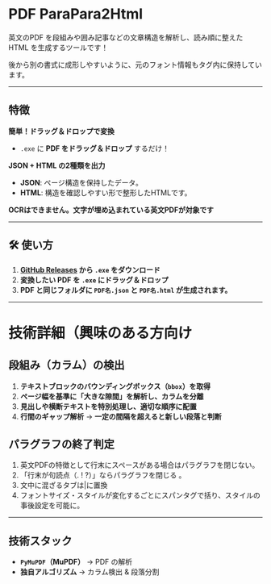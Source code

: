 # PDF ParaPara2Html  
英文のPDF を段組みや囲み記事などの文章構造を解析し、読み順に整えた HTML を生成するツールです！  

後から別の書式に成形しやすいように、元のフォント情報もタグ内に保持しています。

---

## 特徴
**簡単！ドラッグ＆ドロップで変換**  
- `.exe` に **PDF をドラッグ＆ドロップ** するだけ！  

**JSON + HTML の2種類を出力**  
- **JSON**: ページ構造を保持したデータ。
- **HTML**: 構造を確認しやすい形で整形したHTMLです。  

**OCRはできません。文字が埋め込まれている英文PDFが対象です**  

---

## **🛠 使い方**
1. **[GitHub Releases](https://github.com/memo77/releases) から `.exe` をダウンロード**  
2. **変換したい PDF を `.exe` にドラッグ＆ドロップ**  
3. **PDF と同じフォルダに `PDF名.json` と `PDF名.html` が生成されます。**  

---

# 技術詳細（興味のある方向け
## 段組み（カラム）の検出
1. **テキストブロックのバウンディングボックス（`bbox`）を取得**  
2. **ページ幅を基準に「大きな隙間」を解析し、カラムを分離**  
3. **見出しや横断テキストを特別処理し、適切な順序に配置**  
4. **行間のギャップ解析** → **一定の間隔を超えると新しい段落と判断**  

## パラグラフの終了判定
1. 英文PDFの特徴として行末にスペースがある場合はパラグラフを閉じない。  
2. 「行末が句読点（. ! ?）」ならパラグラフを閉じる 。
3. 文中に混ざるタブは|に置換  
5. フォントサイズ・スタイルが変化するごとにスパンタグで括り、スタイルの事後設定を可能に。  

---

## 技術スタック
- **`PyMuPDF`（MuPDF）** → PDF の解析  
- **独自アルゴリズム** → カラム検出 & 段落分割  

